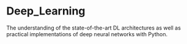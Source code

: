 # Deep_Learning

 The understanding of the state-of-the-art DL architectures as well as practical implementations of deep neural networks with Python.

